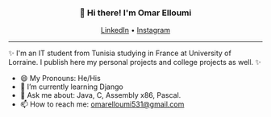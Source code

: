 
<h3 align="center">👋 Hi there! I'm Omar Elloumi</h3>
<p align="center">
  <a href="https://www.linkedin.com/in/omar-elloumi-a792271b4/">LinkedIn</a> •
  <a href="https://www.instagram.com/omar_elloumi_/">Instagram</a>
</p>

---
✨ I'm an IT student from Tunisia studying in France at University of Lorraine. 
I publish here my personal projects and college projects as well. ✨

- 😄 My Pronouns: He/His   
- 🌱 I’m currently learning Django
- 💬 Ask me about: Java, C, Assembly x86, Pascal.
- 📫 How to reach me: [omarelloumi531@gmail.com](mailto:omarelloumi531@gmail.com)
